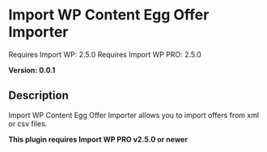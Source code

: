 # Import WP Content Egg Offer Importer

Requires Import WP: 2.5.0
Requires Import WP PRO: 2.5.0

**Version: 0.0.1**

## Description

Import WP Content Egg Offer Importer allows you to import offers from xml or csv files.

**This plugin requires Import WP PRO v2.5.0 or newer**
